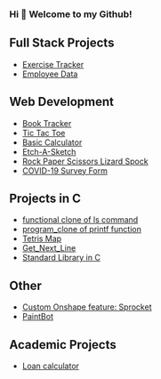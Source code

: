 ### Hi 👋 Welcome to my Github!

<!-- | Name | Short Description | Demo link |
| --- | --- | --- |
| [Book Tracker](https://github.com/VincentZ-42/Library_BookTracker) | | |
| [Tic Tac Toe](https://github.com/VincentZ-42/TicTacToe) | | |
| [Basic Calculator](https://github.com/VincentZ-42/BasicCalculator) | | |
| [Etch-A-Sketch](https://github.com/VincentZ-42/Etch-A-Sketch) |  | |
| [Rock Paper Scissors Lizard Spock](https://github.com/VincentZ-42/RPSLS) |  | |
| [COVID-19 Survey Form](https://codepen.io/VBlitZen/full/WNvLPNw) | | |

| Name | Short Description | Demo link |
| --- | --- | --- |
| [Book Tracker](https://github.com/VincentZ-42/Library_BookTracker) | [functional clone of ls command](https://github.com/VincentZ-42/ft_ls) | [Custom Onshape feature: Sprocket](https://github.com/VincentZ-42/Sprocket-Design-with-Onshape-FeatureScript) |
| [Tic Tac Toe](https://github.com/VincentZ-42/TicTacToe) | [program_clone of printf function](https://github.com/VincentZ-42/ft_printf) | [PaintBot](https://github.com/VincentZ-42/PaintBot) |
| [Basic Calculator](https://github.com/VincentZ-42/BasicCalculator) | [Tetris Map](https://github.com/VincentZ-42/TetrisMap-Fillit-) | |
| [Etch-A-Sketch](https://github.com/VincentZ-42/Etch-A-Sketch) | [Get_Next_Line](https://github.com/VincentZ-42/get_next_line) | |
| [Rock Paper Scissors Lizard Spock](https://github.com/VincentZ-42/RPSLS) | [Standard Library in C](https://github.com/VincentZ-42/C-Standard-Libary-Libft-) | |
| [COVID-19 Survey Form](https://codepen.io/VBlitZen/full/WNvLPNw) | | | -->

## Full Stack Projects
- [Exercise Tracker](https://github.com/VincentZ-42/Simple_Exercise_Tracker)
- [Employee Data](https://github.com/VincentZ-42/EmployeeData_REST_API)

## Web Development
- [Book Tracker](https://github.com/VincentZ-42/Library_BookTracker)
- [Tic Tac Toe](https://github.com/VincentZ-42/TicTacToe)
- [Basic Calculator](https://github.com/VincentZ-42/BasicCalculator)
- [Etch-A-Sketch](https://github.com/VincentZ-42/Etch-A-Sketch)
- [Rock Paper Scissors Lizard Spock](https://github.com/VincentZ-42/RPSLS)
- [COVID-19 Survey Form](https://codepen.io/VBlitZen/full/WNvLPNw)

## Projects in C
- [functional clone of ls command](https://github.com/VincentZ-42/ft_ls)
- [program_clone of printf function](https://github.com/VincentZ-42/ft_printf)
- [Tetris Map](https://github.com/VincentZ-42/TetrisMap-Fillit-)
- [Get_Next_Line](https://github.com/VincentZ-42/get_next_line)
- [Standard Library in C](https://github.com/VincentZ-42/C-Standard-Libary-Libft-)

## Other
- [Custom Onshape feature: Sprocket](https://github.com/VincentZ-42/Sprocket-Design-with-Onshape-FeatureScript)
- [PaintBot](https://github.com/VincentZ-42/PaintBot)

## Academic Projects
- [Loan calculator](https://github.com/VincentZ-42/loan-calculator)
<!--
**VincentZ-42/VincentZ-42** is a ✨ _special_ ✨ repository because its `README.md` (this file) appears on your GitHub profile.

Here are some ideas to get you started:

- 🔭 I’m currently working on ...
- 🌱 I’m currently learning ... Javascript
- 👯 I’m looking to collaborate on ...
- 🤔 I’m looking for help with ...
- 💬 Ask me about ...
- 📫 How to reach me: ... email
- 😄 Pronouns: ... He/Him
- ⚡ Fun fact: ... I love killing zombies
-->

